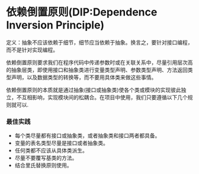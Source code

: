 # 依赖倒置原则(DIP:Dependence Inversion Principle)
定义：抽象不应该依赖于细节，细节应当依赖于抽象。换言之，要针对接口编程，而不是针对实现编程。  

依赖倒置原则要求我们在程序代码中传递参数时或在关联关系中，尽量引用层次高的抽象层类，即使用接口和抽象类进行变量类型声明、参数类型声明、方法返回类型声明，以及数据类型的转换等，而不要用具体类来做这些事情。  

依赖倒置原则的本质就是通过抽象(接口或抽象类)使各个类或模块的实现彼此独立，不互相影响，实现模块间的松耦合。在项目中使用，我们只要遵循以下几个规则就可以.  


### 最佳实践
 * 每个类尽量都有接口或抽象类，或者抽象类和接口两者都具备。
 * 变量的表名类型尽量是接口或者抽象类。
 * 任何类都不应该从具体类派生。
 * 尽量不要覆写基类的方法。
 * 结合里氏替换原则使用。